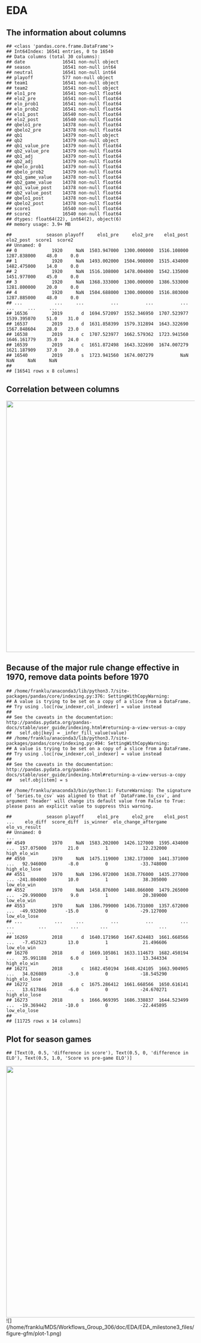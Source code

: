 EDA
================

## The information about columns

    ## <class 'pandas.core.frame.DataFrame'>
    ## Int64Index: 16541 entries, 0 to 16540
    ## Data columns (total 30 columns):
    ## date              16541 non-null object
    ## season            16541 non-null int64
    ## neutral           16541 non-null int64
    ## playoff           577 non-null object
    ## team1             16541 non-null object
    ## team2             16541 non-null object
    ## elo1_pre          16541 non-null float64
    ## elo2_pre          16541 non-null float64
    ## elo_prob1         16541 non-null float64
    ## elo_prob2         16541 non-null float64
    ## elo1_post         16540 non-null float64
    ## elo2_post         16540 non-null float64
    ## qbelo1_pre        14378 non-null float64
    ## qbelo2_pre        14378 non-null float64
    ## qb1               14379 non-null object
    ## qb2               14379 non-null object
    ## qb1_value_pre     14379 non-null float64
    ## qb2_value_pre     14379 non-null float64
    ## qb1_adj           14379 non-null float64
    ## qb2_adj           14379 non-null float64
    ## qbelo_prob1       14379 non-null float64
    ## qbelo_prob2       14379 non-null float64
    ## qb1_game_value    14378 non-null float64
    ## qb2_game_value    14378 non-null float64
    ## qb1_value_post    14378 non-null float64
    ## qb2_value_post    14378 non-null float64
    ## qbelo1_post       14378 non-null float64
    ## qbelo2_post       14378 non-null float64
    ## score1            16540 non-null float64
    ## score2            16540 non-null float64
    ## dtypes: float64(22), int64(2), object(6)
    ## memory usage: 3.9+ MB

    ##             season playoff     elo1_pre     elo2_pre    elo1_post    elo2_post  score1  score2
    ## Unnamed: 0                                                                                    
    ## 0             1920     NaN  1503.947000  1300.000000  1516.108000  1287.838000    48.0     0.0
    ## 1             1920     NaN  1493.002000  1504.908000  1515.434000  1482.475000    14.0     0.0
    ## 2             1920     NaN  1516.108000  1478.004000  1542.135000  1451.977000    45.0     0.0
    ## 3             1920     NaN  1368.333000  1300.000000  1386.533000  1281.800000    20.0     0.0
    ## 4             1920     NaN  1504.688000  1300.000000  1516.803000  1287.885000    48.0     0.0
    ## ...            ...     ...          ...          ...          ...          ...     ...     ...
    ## 16536         2019       d  1694.572097  1552.346950  1707.523977  1539.395070    51.0    31.0
    ## 16537         2019       d  1631.858399  1579.312894  1643.322690  1567.848604    28.0    23.0
    ## 16538         2019       c  1707.523977  1662.579362  1723.941560  1646.161779    35.0    24.0
    ## 16539         2019       c  1651.872498  1643.322690  1674.007279  1621.187909    37.0    20.0
    ## 16540         2019       s  1723.941560  1674.007279          NaN          NaN     NaN     NaN
    ## 
    ## [16541 rows x 8 columns]

## Correlation between columns

<img src="/home/franklu/MDS/Workflows_Group_306/doc/EDA/EDA_milestone3_files/figure-gfm/correlation heatmap-1.png" width="672" />

## Because of the major rule change effective in 1970, remove data points before 1970

    ## /home/franklu/anaconda3/lib/python3.7/site-packages/pandas/core/indexing.py:376: SettingWithCopyWarning: 
    ## A value is trying to be set on a copy of a slice from a DataFrame.
    ## Try using .loc[row_indexer,col_indexer] = value instead
    ## 
    ## See the caveats in the documentation: http://pandas.pydata.org/pandas-docs/stable/user_guide/indexing.html#returning-a-view-versus-a-copy
    ##   self.obj[key] = _infer_fill_value(value)
    ## /home/franklu/anaconda3/lib/python3.7/site-packages/pandas/core/indexing.py:494: SettingWithCopyWarning: 
    ## A value is trying to be set on a copy of a slice from a DataFrame.
    ## Try using .loc[row_indexer,col_indexer] = value instead
    ## 
    ## See the caveats in the documentation: http://pandas.pydata.org/pandas-docs/stable/user_guide/indexing.html#returning-a-view-versus-a-copy
    ##   self.obj[item] = s

    ## /home/franklu/anaconda3/bin/python:1: FutureWarning: The signature of `Series.to_csv` was aligned to that of `DataFrame.to_csv`, and argument 'header' will change its default value from False to True: please pass an explicit value to suppress this warning.

    ##             season playoff     elo1_pre     elo2_pre    elo1_post  ...    elo_diff  score_diff  is_winner  elo_change_aftergame  elo_vs_result
    ## Unnamed: 0                                                         ...                                                                        
    ## 4549          1970     NaN  1583.202000  1426.127000  1595.434000  ...  157.075000        21.0          1             12.232000   high_elo_win
    ## 4550          1970     NaN  1475.119000  1382.173000  1441.371000  ...   92.946000        -8.0          0            -33.748000  high_elo_lose
    ## 4551          1970     NaN  1396.972000  1638.776000  1435.277000  ... -241.804000        10.0          1             38.305000    low_elo_win
    ## 4552          1970     NaN  1458.876000  1488.866000  1479.265000  ...  -29.990000         9.0          1             20.389000    low_elo_win
    ## 4553          1970     NaN  1386.799000  1436.731000  1357.672000  ...  -49.932000       -15.0          0            -29.127000   low_elo_lose
    ## ...            ...     ...          ...          ...          ...  ...         ...         ...        ...                   ...            ...
    ## 16269         2018       d  1640.171960  1647.624483  1661.668566  ...   -7.452523        13.0          1             21.496606    low_elo_win
    ## 16270         2018       d  1669.105861  1633.114673  1682.450194  ...   35.991188         6.0          1             13.344334   high_elo_win
    ## 16271         2018       c  1682.450194  1648.424105  1663.904905  ...   34.026089        -3.0          0            -18.545290  high_elo_lose
    ## 16272         2018       c  1675.286412  1661.668566  1650.616141  ...   13.617846        -6.0          0            -24.670271  high_elo_lose
    ## 16273         2018       s  1666.969395  1686.338837  1644.523499  ...  -19.369442       -10.0          0            -22.445895   low_elo_lose
    ## 
    ## [11725 rows x 14 columns]

## Plot for season games

    ## [Text(0, 0.5, 'difference in score'), Text(0.5, 0, 'difference in ELO'), Text(0.5, 1.0, 'Score vs pre-game ELO')]

<img src="/home/franklu/MDS/Workflows_Group_306/doc/EDA/EDA_milestone3_files/figure-gfm/plots-1.png" width="672" />
![](/home/franklu/MDS/Workflows_Group_306/doc/EDA/EDA_milestone3_files/figure-gfm/plot-1.png)<!-- -->

